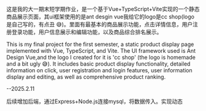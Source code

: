这是我的大一期末短学期作业，是一个基于Vue+TypeScript+Vite实现的一个静态商品展示页面，其ui框架使用的是ant desgin vue我给它的logo是cc shop(logo是自己写的，有点丑 😅)。里面有最基本的商品展示功能，点击详情信息，用户注册登录功能，用户信息展示和编辑功能，以及商品综合排名展示。

This is my final project for the first semester, a static product display page implemented with Vue, TypeScript, and Vite. The UI framework used is Ant Design Vue,and the logo I created for it is 'cc shop' (the logo is homemade and a bit ugly 😅). It includes basic product display functionality, detailed information on click, user registration and login features, user information display and editing, as well as comprehensive product ranking.

--2025.2.11

后续增加后端，通过Express+Node.js连接mysql，将数据传入。实现动态
